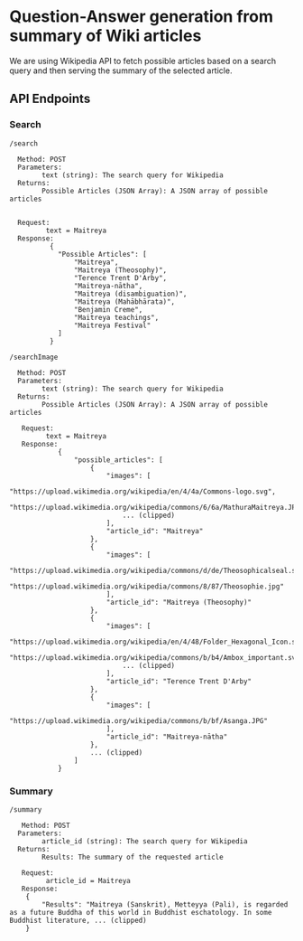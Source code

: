 # Question-Answer generation from summary of Wiki articles

We are using Wikipedia API to fetch possible articles based on a search query and then serving the summary of the selected article. 

## API Endpoints
### Search
```
/search
 ```
      Method: POST
      Parameters:
            text (string): The search query for Wikipedia
      Returns:
            Possible Articles (JSON Array): A JSON array of possible articles


      Request:
             text = Maitreya
      Response:
              {
                "Possible Articles": [
                    "Maitreya",
                    "Maitreya (Theosophy)",
                    "Terence Trent D'Arby",
                    "Maitreya-nātha",
                    "Maitreya (disambiguation)",
                    "Maitreya (Mahābhārata)",
                    "Benjamin Creme",
                    "Maitreya teachings",
                    "Maitreya Festival"
                ]
              }
```
/searchImage
```
      Method: POST
      Parameters:
            text (string): The search query for Wikipedia
      Returns:
            Possible Articles (JSON Array): A JSON array of possible articles
            
       Request: 
             text = Maitreya
       Response:
                {
                    "possible_articles": [
                        {
                            "images": [
                                "https://upload.wikimedia.org/wikipedia/en/4/4a/Commons-logo.svg",
                                "https://upload.wikimedia.org/wikipedia/commons/6/6a/MathuraMaitreya.JPG",
                                ... (clipped)
                            ],
                            "article_id": "Maitreya"
                        },
                        {
                            "images": [
                                "https://upload.wikimedia.org/wikipedia/commons/d/de/Theosophicalseal.svg",
                                "https://upload.wikimedia.org/wikipedia/commons/8/87/Theosophie.jpg"
                            ],
                            "article_id": "Maitreya (Theosophy)"
                        },
                        {
                            "images": [
                                "https://upload.wikimedia.org/wikipedia/en/4/48/Folder_Hexagonal_Icon.svg",
                                "https://upload.wikimedia.org/wikipedia/commons/b/b4/Ambox_important.svg",
                                ... (clipped)
                            ],
                            "article_id": "Terence Trent D'Arby"
                        },
                        {
                            "images": [
                                "https://upload.wikimedia.org/wikipedia/commons/b/bf/Asanga.JPG"
                            ],
                            "article_id": "Maitreya-nātha"
                        },
                        ... (clipped)
                    ]
                }

### Summary
```
/summary
````
       Method: POST
      Parameters:
            article_id (string): The search query for Wikipedia
      Returns:
            Results: The summary of the requested article
                
       Request: 
             article_id = Maitreya
       Response:       
        {
            "Results": "Maitreya (Sanskrit), Metteyya (Pali), is regarded as a future Buddha of this world in Buddhist eschatology. In some Buddhist literature, ... (clipped)
        }

